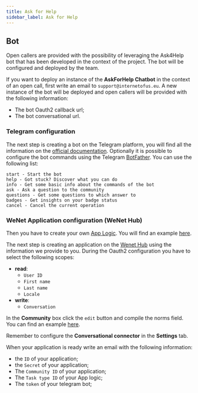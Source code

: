 ```yaml
---
title: Ask for Help
sidebar_label: Ask for Help
---
```


## Bot

Open callers are provided with the possibility of leveraging the Ask4Help bot that has been developed in the context of the project. The bot will be configured and deployed by the team.

If you want to deploy an instance of the **AskForHelp Chatbot** in the context of an open call, first write an email to `support@internetofus.eu`. A new instance of the bot will be deployed and open callers will be provided with the following information:
- The bot Oauth2 callback url;
- The bot conversational url.

### Telegram configuration

The next step is creating a bot on the Telegram platform, you will find all the information on the [official documentation](https://core.telegram.org/bots). Optionally it is possible to configure the bot commands using the Telegram [BotFather](https://core.telegram.org/bots#6-botfather). You can use the following list:

```
start - Start the bot
help - Got stuck? Discover what you can do
info - Get some basic info about the commands of the bot
ask - Ask a question to the community
questions - Get some questions to which answer to
badges - Get insights on your badge status
cancel - Cancel the current operation
```


### WeNet Application configuration (WeNet Hub)

Then you have to create your own [App Logic](tech/conversation/app-logic.md). You will find an example [here](tech/usecase/ask-for-helpv2.md).


The next step is creating an application on the [Wenet Hub](https://internetofus.u-hopper.com) using the information we provide to you. During the Oauth2 configuration you have to select the following scopes:

- **read**:
    - `User ID`
    - `First name`
    - `Last name`
    - `Locale`
- **write**:
    - `Conversation`

In the **Community** box click the `edit` button and compile the norms field. You can find an example [here](tech/usecase/ask-for-helpv2.md#community-norm).


Remember to configure the **Conversational connector** in the **Settings** tab.


When your application is ready write an email with the following information:

- the `ID` of your application;
- the `Secret` of your application;
- The `Community ID` of your application;
- The `Task type ID` of your App logic;
- The `token` of your telegram bot; 
